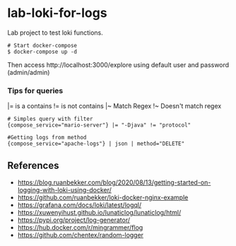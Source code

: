 # lab-loki-for-logs

Lab project to test loki functions.

```
# Start docker-compose
$ docker-compose up -d
```

Then access http://localhost:3000/explore using default user and password (admin/admin)

### Tips for queries

|= is a contains
!= is not contains
|~ Match Regex
!~ Doesn't match regex

```
# Simples query with filter
{compose_service="mario-server"} |= "-Djava" != "protocol"

#Getting logs from method
{compose_service="apache-logs"} | json | method="DELETE"
```

## References

- https://blog.ruanbekker.com/blog/2020/08/13/getting-started-on-logging-with-loki-using-docker/
- https://github.com/ruanbekker/loki-docker-nginx-example
- https://grafana.com/docs/loki/latest/logql/
- https://xuwenyihust.github.io/lunaticlog/lunaticlog/html/
- https://pypi.org/project/log-generator/
- https://hub.docker.com/r/mingrammer/flog
- https://github.com/chentex/random-logger